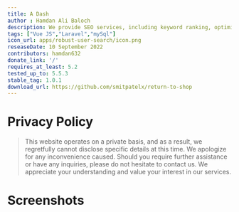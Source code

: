 ```yaml
---
title: A Dash
author : Hamdan Ali Baloch
description: We provide SEO services, including keyword ranking, optimization, and detailed reporting for domain.com. Our expertise includes geo-specific keyword analysis using Geo Ranking SERP APIs to enhance website visibility and performance.
tags: ["Vue JS","Laravel","mySql"]
icon_url: apps/robust-user-search/icon.png
reseaseDate: 10 September 2022
contributors: hamdan632
donate_link: '/'
requires_at_least: 5.2
tested_up_to: 5.5.3
stable_tag: 1.0.1
download_url: https://github.com/smitpatelx/return-to-shop
---
```


# Privacy Policy

> This website operates on a private basis, and as a result, we regretfully cannot disclose specific details at this time. We apologize for any inconvenience caused. Should you require further assistance or have any inquiries, please do not hesitate to contact us. We appreciate your understanding and value your interest in our services.

# Screenshots

<scrolling-images :images="[
    {
        src: '/apps/return-to-shop/dashboard-adash.png',
        name: 'Dashboard'
    },
    {
        src: '/apps/return-to-shop/add-keyword-adash.png',
        name: 'Add Keywords'
    },
{
src: '/apps/return-to-shop/grid-location-adash.png',
name: 'Location Grid, rankings'
},
{
src: '/apps/return-to-shop/keywords-details-adash.png',
name: 'Keyword Ranking Details'
}
]"></scrolling-images>



